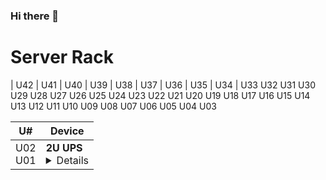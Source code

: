 ### Hi there 👋

<!--
**cTurtle98/cTurtle98** is a ✨ _special_ ✨ repository because its `README.md` (this file) appears on your GitHub profile.

Here are some ideas to get you started:

- 🔭 I’m currently working on ...
- 🌱 I’m currently learning ...
- 👯 I’m looking to collaborate on ...
- 🤔 I’m looking for help with ...
- 💬 Ask me about ...
- 📫 How to reach me: ...
- 😄 Pronouns: ...
- ⚡ Fun fact: ...
-->


# Server Rack

| U42
| U41
| U40
| U39
| U38
| U37
| U36
| U35
| U34
| U33
U32
U31
U30
U29
U28
U27
U26
U25
U24
U23
U22
U21
U20
U19
U18
U17
U16
U15
U14
U13
U12
U11
U10
U09
U08
U07
U06
U05
U04
U03

| U# | Device |
| -- | -- |
| U02 <br> U01 | <b> 2U UPS </b> <details> APC DLA1500RM2U  </details> |

